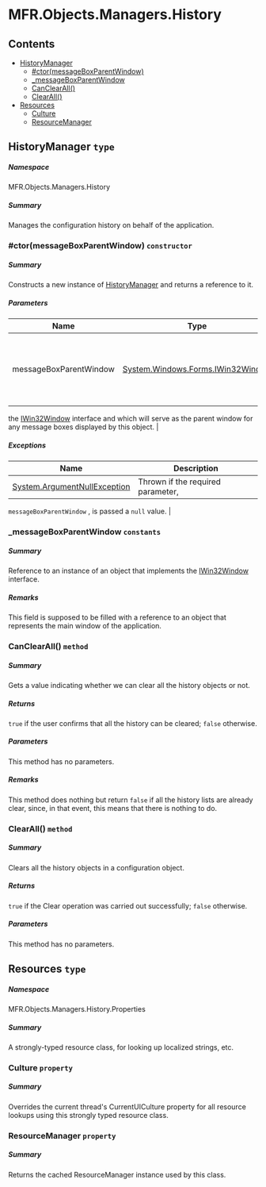 <a name='assembly'></a>
# MFR.Objects.Managers.History

## Contents

- [HistoryManager](#T-MFR-Objects-Managers-History-HistoryManager 'MFR.Objects.Managers.History.HistoryManager')
  - [#ctor(messageBoxParentWindow)](#M-MFR-Objects-Managers-History-HistoryManager-#ctor-System-Windows-Forms-IWin32Window- 'MFR.Objects.Managers.History.HistoryManager.#ctor(System.Windows.Forms.IWin32Window)')
  - [_messageBoxParentWindow](#F-MFR-Objects-Managers-History-HistoryManager-_messageBoxParentWindow 'MFR.Objects.Managers.History.HistoryManager._messageBoxParentWindow')
  - [CanClearAll()](#M-MFR-Objects-Managers-History-HistoryManager-CanClearAll 'MFR.Objects.Managers.History.HistoryManager.CanClearAll')
  - [ClearAll()](#M-MFR-Objects-Managers-History-HistoryManager-ClearAll 'MFR.Objects.Managers.History.HistoryManager.ClearAll')
- [Resources](#T-MFR-Objects-Managers-History-Properties-Resources 'MFR.Objects.Managers.History.Properties.Resources')
  - [Culture](#P-MFR-Objects-Managers-History-Properties-Resources-Culture 'MFR.Objects.Managers.History.Properties.Resources.Culture')
  - [ResourceManager](#P-MFR-Objects-Managers-History-Properties-Resources-ResourceManager 'MFR.Objects.Managers.History.Properties.Resources.ResourceManager')

<a name='T-MFR-Objects-Managers-History-HistoryManager'></a>
## HistoryManager `type`

##### Namespace

MFR.Objects.Managers.History

##### Summary

Manages the configuration history on behalf of the application.

<a name='M-MFR-Objects-Managers-History-HistoryManager-#ctor-System-Windows-Forms-IWin32Window-'></a>
### #ctor(messageBoxParentWindow) `constructor`

##### Summary

Constructs a new instance of
[HistoryManager](#T-MFR-Objects-HistoryManager 'MFR.Objects.HistoryManager')
and returns a
reference to it.

##### Parameters

| Name | Type | Description |
| ---- | ---- | ----------- |
| messageBoxParentWindow | [System.Windows.Forms.IWin32Window](http://msdn.microsoft.com/query/dev14.query?appId=Dev14IDEF1&l=EN-US&k=k:System.Windows.Forms.IWin32Window 'System.Windows.Forms.IWin32Window') | (Required.) Reference to an instance of an object that implements
the [IWin32Window](http://msdn.microsoft.com/query/dev14.query?appId=Dev14IDEF1&l=EN-US&k=k:System.Windows.Forms.IWin32Window 'System.Windows.Forms.IWin32Window') interface and
which will serve as the parent window for any message boxes
displayed by this object. |

##### Exceptions

| Name | Description |
| ---- | ----------- |
| [System.ArgumentNullException](http://msdn.microsoft.com/query/dev14.query?appId=Dev14IDEF1&l=EN-US&k=k:System.ArgumentNullException 'System.ArgumentNullException') | Thrown if the required parameter,
`messageBoxParentWindow`
, is passed a `null` value. |

<a name='F-MFR-Objects-Managers-History-HistoryManager-_messageBoxParentWindow'></a>
### _messageBoxParentWindow `constants`

##### Summary

Reference to an instance of an object that implements the
[IWin32Window](http://msdn.microsoft.com/query/dev14.query?appId=Dev14IDEF1&l=EN-US&k=k:System.Windows.Forms.IWin32Window 'System.Windows.Forms.IWin32Window')
interface.

##### Remarks

This field is supposed to be filled with a reference to an object
that represents the main window of the application.

<a name='M-MFR-Objects-Managers-History-HistoryManager-CanClearAll'></a>
### CanClearAll() `method`

##### Summary

Gets a value indicating whether we can clear all the history objects
or not.

##### Returns

`true` if the user confirms that all the history can
be cleared; `false` otherwise.

##### Parameters

This method has no parameters.

##### Remarks

This method does nothing but return `false` if all
the history lists are already clear, since, in that event, this
means that there is nothing to do.

<a name='M-MFR-Objects-Managers-History-HistoryManager-ClearAll'></a>
### ClearAll() `method`

##### Summary

Clears all the history objects in a configuration object.

##### Returns

`true` if the Clear operation was carried out
successfully; `false` otherwise.

##### Parameters

This method has no parameters.

<a name='T-MFR-Objects-Managers-History-Properties-Resources'></a>
## Resources `type`

##### Namespace

MFR.Objects.Managers.History.Properties

##### Summary

A strongly-typed resource class, for looking up localized strings, etc.

<a name='P-MFR-Objects-Managers-History-Properties-Resources-Culture'></a>
### Culture `property`

##### Summary

Overrides the current thread's CurrentUICulture property for all
  resource lookups using this strongly typed resource class.

<a name='P-MFR-Objects-Managers-History-Properties-Resources-ResourceManager'></a>
### ResourceManager `property`

##### Summary

Returns the cached ResourceManager instance used by this class.
